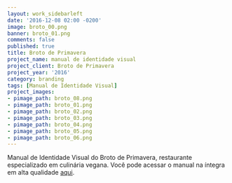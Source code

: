 ```yaml
---
layout: work_sidebarleft
date: '2016-12-08 02:00 -0200'
image: broto_00.png
banner: broto_01.png
comments: false
published: true
title: Broto de Primavera
project_name: manual de identidade visual
project_client: Broto de Primavera
project_year: '2016'
category: branding
tags: [Manual de Identidade Visual]
project_images:
- pimage_path: broto_08.png
- pimage_path: broto_01.png
- pimage_path: broto_02.png
- pimage_path: broto_03.png
- pimage_path: broto_04.png
- pimage_path: broto_05.png
- pimage_path: broto_06.png
---
```

Manual de Identidade Visual do Broto de Primavera, restaurante especializado em culinária vegana. Você pode acessar o manual na íntegra em alta qualidade [aqui](https://drive.google.com/file/d/0B3hR4sajYAW9am9ZOFJ1SThUcEU/view?usp=sharing).
